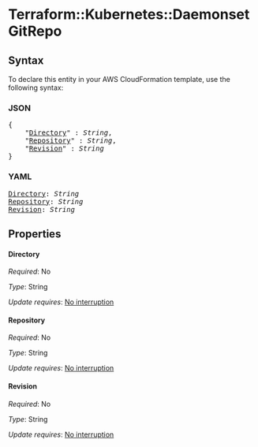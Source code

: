# Terraform::Kubernetes::Daemonset GitRepo

## Syntax

To declare this entity in your AWS CloudFormation template, use the following syntax:

### JSON

<pre>
{
    "<a href="#directory" title="Directory">Directory</a>" : <i>String</i>,
    "<a href="#repository" title="Repository">Repository</a>" : <i>String</i>,
    "<a href="#revision" title="Revision">Revision</a>" : <i>String</i>
}
</pre>

### YAML

<pre>
<a href="#directory" title="Directory">Directory</a>: <i>String</i>
<a href="#repository" title="Repository">Repository</a>: <i>String</i>
<a href="#revision" title="Revision">Revision</a>: <i>String</i>
</pre>

## Properties

#### Directory

_Required_: No

_Type_: String

_Update requires_: [No interruption](https://docs.aws.amazon.com/AWSCloudFormation/latest/UserGuide/using-cfn-updating-stacks-update-behaviors.html#update-no-interrupt)

#### Repository

_Required_: No

_Type_: String

_Update requires_: [No interruption](https://docs.aws.amazon.com/AWSCloudFormation/latest/UserGuide/using-cfn-updating-stacks-update-behaviors.html#update-no-interrupt)

#### Revision

_Required_: No

_Type_: String

_Update requires_: [No interruption](https://docs.aws.amazon.com/AWSCloudFormation/latest/UserGuide/using-cfn-updating-stacks-update-behaviors.html#update-no-interrupt)

